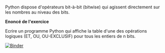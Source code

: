 Python dispose d'opérateurs bit-à-bit (bitwise) qui agissent directement sur les nombres au niveau des bits.


**Enoncé de l'exercice**

Ecrire un programme Python qui affiche la table d'une des opérations logiques (ET, OU, OU-EXCLUSIF) pour tous les entiers de n bits.

[![Binder](https://mybinder.org/badge_logo.svg)](https://mybinder.org/v2/gh/WebGE/jupiter_bitwise/master)
